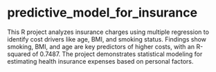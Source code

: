 # predictive_model_for_insurance
This R project analyzes insurance charges using multiple regression to identify cost drivers like age, BMI, and smoking status. Findings show smoking, BMI, and age are key predictors of higher costs, with an R-squared of 0.7487. The project demonstrates statistical modeling for estimating health insurance expenses based on personal factors.
